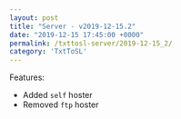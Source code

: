 ```yaml
---
layout: post
title: "Server - v2019-12-15.2"
date: "2019-12-15 17:45:00 +0000"
permalink: /txttosl-server/2019-12-15_2/
category: 'TxtToSL'
---
```


Features:
 - Added `self` hoster
 - Removed `ftp` hoster